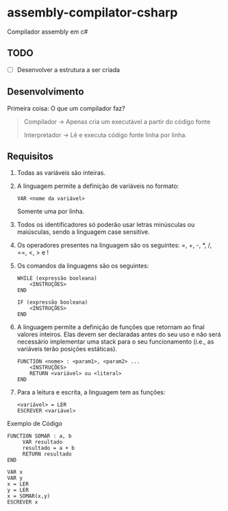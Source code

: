 # assembly-compilator-csharp

Compilador assembly em c#

## TODO

- [ ] Desenvolver a estrutura a ser criada


## Desenvolvimento

Primeira coisa: O que um compilador faz?
> Compilador → Apenas cria um executável a partir do código fonte
> 
> Interpretador → Lê e executa código fonte linha por linha.

## Requisitos

1. Todas as variáveis são inteiras.

2. A linguagem permite a definição de variáveis no formato:
   ```
   VAR <nome da variável>
   ```
   Somente uma por linha.

3. Todos os identificadores só poderão usar letras minúsculas ou maiúsculas, sendo a linguagem case sensitive.

4. Os operadores presentes na linguagem são os seguintes: =, +, -, *, /, ==, <, > e !

5. Os comandos da linguagens são os seguintes:
   ```
   WHILE (expressão booleana)
       <INSTRUÇÕES>
   END

   IF (expressão booleana)
       <INSTRUÇÕES>
   END
   ```

6. A linguagem permite a definição de funções que retornam ao final valores inteiros. Elas devem ser declaradas antes do seu uso e não será necessário implementar uma stack para o seu funcionamento (i.e., as variáveis terão posições estáticas).
   ```
   FUNCTION <nome> : <param1>, <param2> ...
       <INSTRUÇÕES>
       RETURN <variável> ou <literal>
   END
   ```

7. Para a leitura e escrita, a linguagem tem as funções:
   ```
   <variável> = LER 
   ESCREVER <variável>
   ```

Exemplo de Código
```
FUNCTION SOMAR : a, b
     VAR resultado
     resultado = a + b
     RETURN resultado
END

VAR x
VAR y
x = LER
y = LER
x = SOMAR(x,y)
ESCREVER x
```
